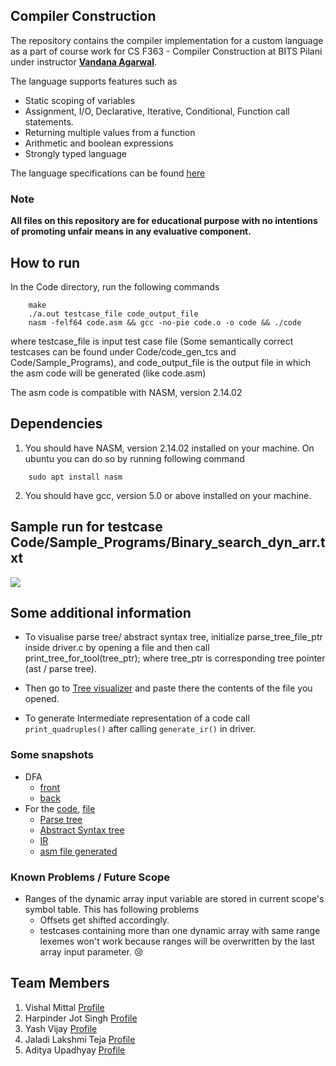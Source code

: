 ## Compiler Construction

The repository contains the compiler implementation for a custom language as a part of course work for CS F363 - Compiler Construction at BITS Pilani under instructor [**Vandana Agarwal**](https://universe.bits-pilani.ac.in/pilani/vandana/profile).

The language supports features such as 
- Static scoping of variables
- Assignment, I/O, Declarative, Iterative, Conditional, Function call statements.
- Returning multiple values from a function
- Arithmetic and boolean expressions
- Strongly typed language

The language specifications can be found [here](./Language-specifications.pdf)

### Note

**All files on this repository are for educational purpose with no intentions of promoting unfair means in any evaluative component.**

## How to run

In the Code directory, run the following commands

```
    make
    ./a.out testcase_file code_output_file
    nasm -felf64 code.asm && gcc -no-pie code.o -o code && ./code
```

where testcase_file is input test case file (Some semantically correct testcases can be found under Code/code_gen_tcs and Code/Sample_Programs), and code_output_file is the output file in which the asm code will be generated (like code.asm)

The asm code is compatible with NASM, version 2.14.02

## Dependencies 

1. You should have NASM, version 2.14.02 installed on your machine. On ubuntu you can do so by running following command

```
    sudo apt install nasm
```

2. You should have gcc, version 5.0 or above installed on your machine.

## Sample run for testcase Code/Sample_Programs/Binary_search_dyn_arr.txt

<img src="binary_search_run.gif">

## Some additional information

- To visualise parse tree/ abstract syntax tree, initialize parse_tree_file_ptr inside driver.c by opening a file and then call print_tree_for_tool(tree_ptr); where tree_ptr is corresponding tree pointer (ast / parse tree). 
- Then go to [Tree visualizer](http://lrv.bplaced.net/syntaxtree) and paste there the contents of the file you opened.

- To generate Intermediate representation of a code call ```print_quadruples()``` after calling ```generate_ir()``` in driver.

### Some snapshots

- DFA
    - [front](./Images/dfa_front.jpg)
    - [back](./Images/dfa_back.jpg)
- For the [code](./Images/program.png), [file](./Code/code_gen_tcs/c9.txt)
    - [Parse tree](./Images/pt.png)
    - [Abstract Syntax tree](./Images/ast.png)
    - [IR](./Images/ir.png)
    - [asm file generated](./Code/code_gen_tcs/code_c9.asm)
    
### Known Problems / Future Scope

- Ranges of the dynamic array input variable are stored in current scope's symbol table. This has following problems
    - Offsets get shifted accordingly.
    - testcases containing more than one dynamic array with same range lexemes won't work because ranges will be overwritten by the last array input parameter. :cry:


## Team Members

1. Vishal Mittal [Profile](https://github.com/vismit2000)
2. Harpinder Jot Singh [Profile](https://github.com/SinghCoder)
3. Yash Vijay [Profile](https://github.com/yashvijay018)
4. Jaladi Lakshmi Teja [Profile](https://github.com/LakshmiTeja17)
5. Aditya Upadhyay [Profile](https://github.com/adhyay2000)
